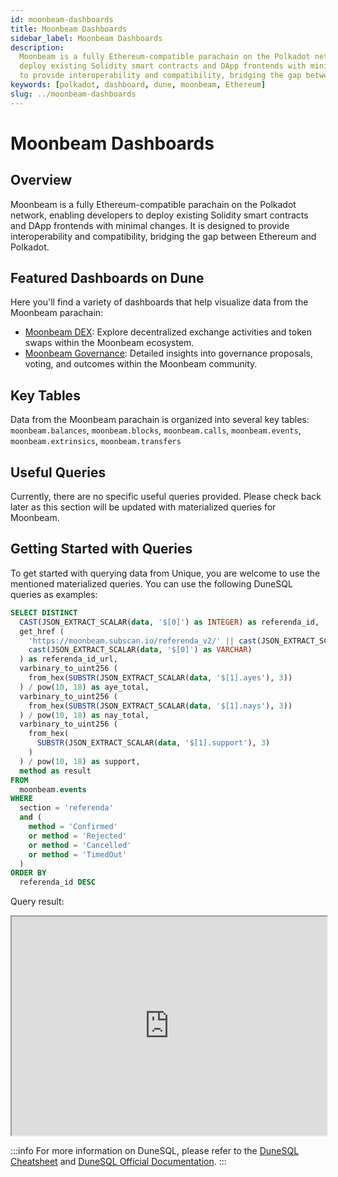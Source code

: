 ```yaml
---
id: moonbeam-dashboards
title: Moonbeam Dashboards
sidebar_label: Moonbeam Dashboards
description:
  Moonbeam is a fully Ethereum-compatible parachain on the Polkadot network, enabling developers to
  deploy existing Solidity smart contracts and DApp frontends with minimal changes. It is designed
  to provide interoperability and compatibility, bridging the gap between Ethereum and Polkadot.
keywords: [polkadot, dashboard, dune, moonbeam, Ethereum]
slug: ../moonbeam-dashboards
---
```


# Moonbeam Dashboards

## Overview

Moonbeam is a fully Ethereum-compatible parachain on the Polkadot network, enabling developers to
deploy existing Solidity smart contracts and DApp frontends with minimal changes. It is designed to
provide interoperability and compatibility, bridging the gap between Ethereum and Polkadot.

## Featured Dashboards on Dune

Here you'll find a variety of dashboards that help visualize data from the Moonbeam parachain:

- [Moonbeam DEX](https://dune.com/substrate/moonbeam-dex): Explore decentralized exchange activities
  and token swaps within the Moonbeam ecosystem.
- [Moonbeam Governance](https://dune.com/substrate/moonbeam-governance): Detailed insights into
  governance proposals, voting, and outcomes within the Moonbeam community.

## Key Tables

Data from the Moonbeam parachain is organized into several key tables: `moonbeam.balances`,
`moonbeam.blocks`, `moonbeam.calls`, `moonbeam.events`, `moonbeam.extrinsics`, `moonbeam.transfers`

## Useful Queries

Currently, there are no specific useful queries provided. Please check back later as this section
will be updated with materialized queries for Moonbeam.

## Getting Started with Queries

To get started with querying data from Unique, you are welcome to use the mentioned materialized
queries. You can use the following DuneSQL queries as examples:

```sql title="Moonbeam Referenda Result" showLineNumbers
SELECT DISTINCT
  CAST(JSON_EXTRACT_SCALAR(data, '$[0]') as INTEGER) as referenda_id,
  get_href (
    'https://moonbeam.subscan.io/referenda_v2/' || cast(JSON_EXTRACT_SCALAR(data, '$[0]') as VARCHAR),
    cast(JSON_EXTRACT_SCALAR(data, '$[0]') as VARCHAR)
  ) as referenda_id_url,
  varbinary_to_uint256 (
    from_hex(SUBSTR(JSON_EXTRACT_SCALAR(data, '$[1].ayes'), 3))
  ) / pow(10, 18) as aye_total,
  varbinary_to_uint256 (
    from_hex(SUBSTR(JSON_EXTRACT_SCALAR(data, '$[1].nays'), 3))
  ) / pow(10, 18) as nay_total,
  varbinary_to_uint256 (
    from_hex(
      SUBSTR(JSON_EXTRACT_SCALAR(data, '$[1].support'), 3)
    )
  ) / pow(10, 18) as support,
  method as result
FROM
  moonbeam.events
WHERE
  section = 'referenda'
  and (
    method = 'Confirmed'
    or method = 'Rejected'
    or method = 'Cancelled'
    or method = 'TimedOut'
  )
ORDER BY
  referenda_id DESC
```

Query result:

<iframe src="https://dune.com/embeds/3679042/6187736/" height="350" width="100%"></iframe>

:::info For more information on DuneSQL, please refer to the
[DuneSQL Cheatsheet](../dunesql-cheatsheet.md) and
[DuneSQL Official Documentation](https://docs.dune.com/query-engine/Functions-and-operators/index).
:::
